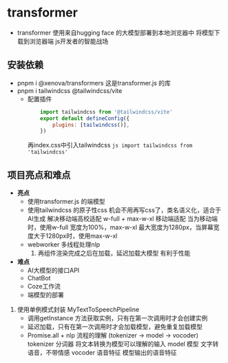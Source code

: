 # transformer

- transformer
    使用来自hugging face 的大模型部署到本地浏览器中
    将模型下载到浏览器端 js开发者的智能战场

## 安装依赖
- pnpm i @xenova/transformers 这是transformer.js 的库
- pnpm i tailwindcss @tailwindcss/vite 
    - 配置插件
        ```js
            import tailwindcss from '@tailwindcss/vite'
            export default defineConfig({
                plugins: [tailwindcss()],
            })
        ```
        再index.css中引入tailwindcss
            ```js
                import tailwindcss from 'tailwindcss'
            ```




## 项目亮点和难点
- **亮点**
    - 使用transformer.js 的端模型
    - 使用tailwindcss 的原子性css 机会不用再写css了，类名语义化，适合于AI生成
        解决移动端高校适配  w-full + max-w-xl 移动端适配
        当为移动端时，使用w-full 宽度为100%，max-w-xl 最大宽度为1280px，当屏幕宽度大于1280px时，使用max-w-xl 
    - webworker 多线程处理nlp
        1. 再组件渲染完成之后在加载，延迟加载大模型 有利于性能
- **难点**
    - AI大模型的接口API  
    - ChatBot
    - Coze工作流
    - 端模型的部署
1. 使用单例模式封装 MyTextToSpeechPipeline 
    - 调用getInstance 方法获取实例，只有在第一次调用时才会创建实例
    - 延迟加载，只有在第一次调用时才会加载模型，避免重复加载模型
    - Promise.all + nlp 流程的理解 (tokenizer -> model -> vocoder)
        tokenizer 分词器  将文本转换为模型可以理解的输入
        model 模型 文字转语音，不带情感
        vocoder 语音特征  模型输出的语音特征
